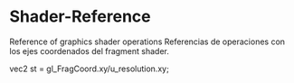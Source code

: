 # Shader-Reference
Reference of graphics shader operations
Referencias de operaciones con los ejes coordenados del fragment shader.


vec2 st = gl_FragCoord.xy/u_resolution.xy;
